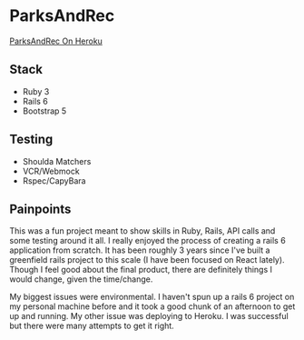 # ParksAndRec

[ParksAndRec On Heroku](https://parknrec.herokuapp.com/quotes)

## Stack
- Ruby 3
- Rails 6
- Bootstrap 5

## Testing
- Shoulda Matchers
- VCR/Webmock
- Rspec/CapyBara

## Painpoints
This was a fun project meant to show skills in Ruby, Rails, API calls and some testing around it all.  I really enjoyed the process of creating a rails 6 application from scratch.  It has been roughly 3 years since I've built a greenfield rails project to this scale (I have been focused on React lately).  Though I feel good about the final product, there are definitely things I would change, given the time/change.

My biggest issues were environmental.  I haven't spun up a rails 6 project on my personal machine before and it took a good chunk of an afternoon to get up and running.  My other issue was deploying to Heroku.  I was successful but there were many attempts to get it right.  

